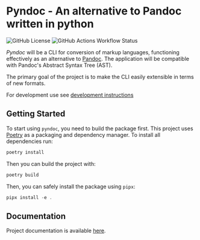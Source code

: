 # Pyndoc - An alternative to Pandoc written in python

![GitHub License](https://img.shields.io/github/license/ZPRP24Z/pyndoc)
![GitHub Actions Workflow Status](https://img.shields.io/github/actions/workflow/status/ZPRP24Z/pyndoc/format_test.yml?label=tests)


*Pyndoc* will be a CLI for conversion of markup languages, functioning effectively as an alternative to [Pandoc](https://github.com/jgm/pandoc). The application will be compatible with Pandoc's Abstract Syntax Tree (AST).

The primary goal of the project is to make the CLI easily extensible in terms of new formats.

For development use see [development instructions](https://github.com/ZPRP24Z/pyndoc/wiki/Development-Instructions)

## Getting Started

To start using `pyndoc`, you need to build the package first. This project uses [Poetry](https://python-poetry.org/) as a packaging and dependency manager. To install all dependencies run:

```sh
poetry install
```

Then you can build the project with:

```sh
poetry build
```

Then, you can safely install the package using `pipx`:

```as
pipx install -e .
```

## Documentation

Project documentation is available [here](https://pyndoc.readthedocs.io/en/latest/index.html).

